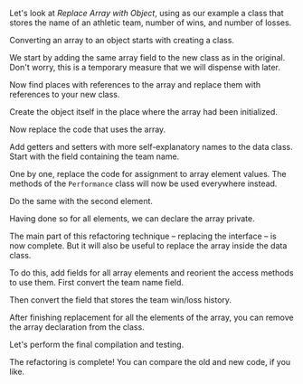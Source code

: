 Let's look at <i>Replace Array with Object</i>, using as our example a class that stores the name of an athletic team, number of wins, and number of losses.

Converting an array to an object starts with creating a class.

We start by adding the same array field to the new class as in the original. Don't worry, this is a temporary measure that we will dispense with later.

Now find places with references to the array and replace them with references to your new class.

Create the object itself in the place where the array had been initialized.

Now replace the code that uses the array.

Add getters and setters with more self-explanatory names to the data class. Start with the field containing the team name.

One by one, replace the code for assignment to array element values. The methods of the <code>Performance</code> class will now be used everywhere instead.

Do the same with the second element.

Having done so for all elements, we can declare the array private.

The main part of this refactoring technique – replacing the interface – is now complete. But it will also be useful to replace the array inside the data class.

To do this, add fields for all array elements and reorient the access methods to use them. First convert the team name field.

Then convert the field that stores the team win/loss history.

After finishing replacement for all the elements of the array, you can remove the array declaration from the class.

Let's perform the final compilation and testing.

The refactoring is complete! You can compare the old and new code, if you like.